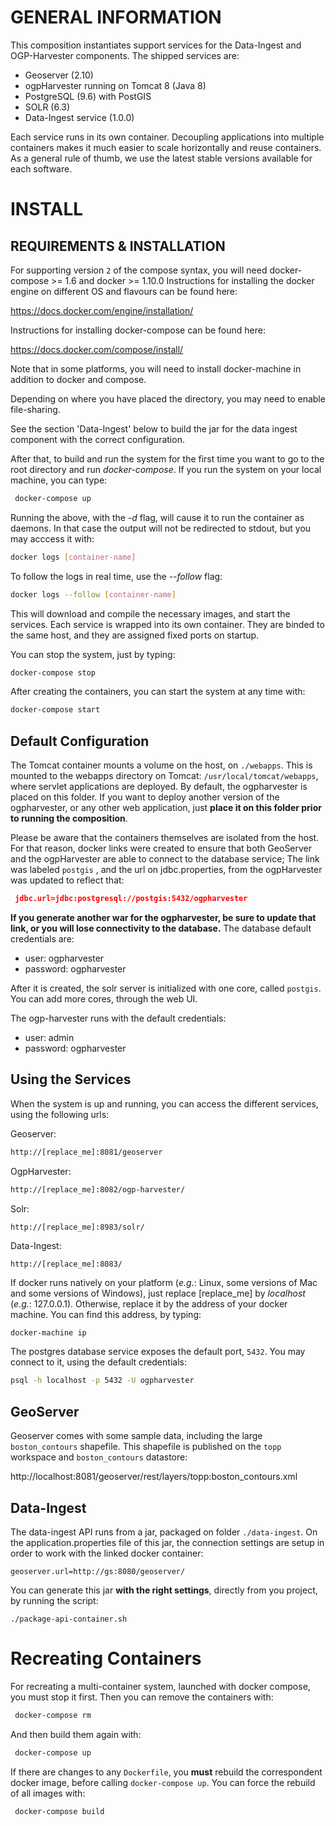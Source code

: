 GENERAL INFORMATION
===================
This composition instantiates support services for the Data-Ingest and OGP-Harvester components. The shipped services are:

* Geoserver (2.10)
* ogpHarvester running on Tomcat 8 (Java 8)
* PostgreSQL (9.6) with PostGIS
* SOLR (6.3)
* Data-Ingest service (1.0.0)

Each service runs in its own container. Decoupling applications into multiple containers makes it much easier to scale horizontally and reuse containers. As a general rule of thumb, we use the latest stable versions available for each software.

INSTALL
=======
REQUIREMENTS & INSTALLATION
---------------------------
For supporting version `2` of the compose syntax, you will need docker-compose >= 1.6 and docker >= 1.10.0
Instructions for installing the docker engine on different OS and flavours can be found here:

https://docs.docker.com/engine/installation/

Instructions for installing docker-compose can be found here:

https://docs.docker.com/compose/install/

Note that in some platforms, you will need to install docker-machine in addition to docker and compose.

Depending on where you have placed the directory, you may need to enable file-sharing.

See the section 'Data-Ingest' below to build the jar for the data ingest component with the correct configuration.

After that, to build and run the system for the first time you want to go to the root directory and run _docker-compose_. If you run the system on your local machine, you can type:
 ```bash
  docker-compose up
```
Running the above, with the _-d_ flag, will cause it to run the container as daemons. In that case the output will not be redirected to stdout, but you may acccess it with:
 ```bash
 docker logs [container-name]
```
 To follow the logs in real time, use the _--follow_ flag:
 ```bash
 docker logs --follow [container-name]
 ```
This will download and compile the necessary images, and start the services.
Each service is wrapped into its own container. They are binded to the same host, and they are assigned fixed ports on startup.

You can stop the system, just by typing:
 ```bash
docker-compose stop
```
After creating the containers, you can start the system at any time with:
 ```bash
docker-compose start
```
Default Configuration
---------------------
The Tomcat container mounts a volume on the host, on `./webapps`. This is mounted to the webapps directory on Tomcat: `/usr/local/tomcat/webapps`, where servlet applications are deployed. By default, the ogpharvester is placed on this folder. If you want to deploy another version of the ogpharvester, or any other web application, just **place it on this folder prior to running the composition**.

Please be aware that the containers themselves are isolated from the host. For that reason, docker links were created to ensure that both GeoServer and the ogpHarvester are able to connect to the database service; The link was labeled `postgis` , and the url on jdbc.properties, from the ogpHarvester was updated to reflect that:
```JSON
 jdbc.url=jdbc:postgresql://postgis:5432/ogpharvester
```
**If you generate another war for the ogpharvester, be sure to update that link, or you will lose connectivity to the database.**
The database default credentials are:
* user: ogpharvester
* password: ogpharvester

After it is created, the solr server is initialized with one core, called `postgis`. You can add more cores, through the web UI.

The ogp-harvester runs with the default credentials:
* user: admin
* password: ogpharvester

Using the Services
------------------
When the system is up and running, you can access the different services, using the following urls:

Geoserver:
 ```bash
 http://[replace_me]:8081/geoserver
```
OgpHarvester:
 ```bash
 http://[replace_me]:8082/ogp-harvester/
```
Solr:
 ```
 http://[replace_me]:8983/solr/
```
Data-Ingest:
 ```
 http://[replace_me]:8083/
```

If docker runs natively on your platform (_e.g._: Linux, some versions of Mac and some versions of Windows), just replace [replace_me] by _localhost_ (_e.g._: 127.0.0.1). Otherwise, replace it by the address of your docker machine. You can find this address, by typing:
```bash
docker-machine ip
```
The postgres database service exposes the default port, `5432`. You may connect to it, using the default credentials:
```bash
psql -h localhost -p 5432 -U ogpharvester
```

GeoServer
---------
Geoserver comes with some sample data, including the large `boston_contours` shapefile. This shapefile is published on the `topp` workspace and `boston_contours` datastore:

http://localhost:8081/geoserver/rest/layers/topp:boston_contours.xml

Data-Ingest
-----------
The data-ingest API runs from a jar, packaged on folder `./data-ingest`. On the application.properties file of this jar, the connection settings are setup in order to work with the linked docker container:

```
geoserver.url=http://gs:8080/geoserver/
```
You can generate this jar **with the right settings**, directly from you project, by running the script:
```
./package-api-container.sh
```

Recreating Containers
=====================
For recreating a multi-container system, launched with docker compose, you must stop it first. Then you can remove the containers with:
```bash
 docker-compose rm
```
And then build them again with:
```bash
 docker-compose up
```
If there are changes to any `Dockerfile`, you **must** rebuild the correspondent docker image, before calling `docker-compose up`. You can force the rebuild of all images with:
```bash
 docker-compose build
```
